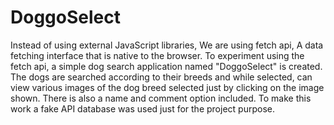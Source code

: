 # DoggoSelect
Instead of using external JavaScript libraries, We are using fetch api, A data fetching interface that is native to the browser.
To experiment using the fetch api, a simple dog search application named "DoggoSelect" is created. The dogs are searched according to their breeds and while selected, can view various images of the dog breed selected just by clicking on the image shown.
There is also a name and comment option included. To make this work a fake API database was used just for the project purpose.
